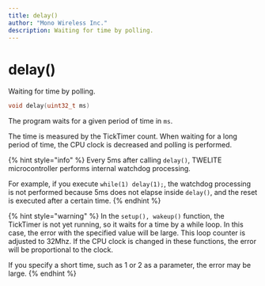 ```yaml
---
title: delay()
author: "Mono Wireless Inc."
description: Waiting for time by polling.
---
```

# delay()

Waiting for time by polling.

```cpp
void delay(uint32_t ms)
```

The program waits for a given period of time in `ms`.

The time is measured by the TickTimer count. When waiting for a long period of time, the CPU clock is decreased and polling is performed.

{% hint style="info" %}
Every 5ms after calling `delay()`, TWELITE microcontroller performs internal watchdog processing.

For example, if you execute `while(1) delay(1);`, the watchdog processing is not performed because 5ms does not elapse inside `delay()`, and the reset is executed after a certain time.
{% endhint %}

{% hint style="warning" %}
In the `setup(), wakeup()` function, the TickTimer is not yet running, so it waits for a time by a while loop. In this case, the error with the specified value will be large. This loop counter is adjusted to 32Mhz. If the CPU clock is changed in these functions, the error will be proportional to the clock.

If you specify a short time, such as 1 or 2 as a parameter, the error may be large.
{% endhint %}

